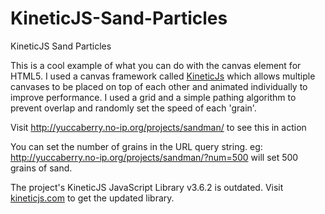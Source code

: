 KineticJS-Sand-Particles
========================

KineticJS Sand Particles

This is a cool example of what you can do with the canvas element for HTML5. I used a canvas framework called [KineticJs](http://kineticjs.com/) which allows multiple canvases to be placed on top of each other and animated individually to improve performance. I used a grid and a simple pathing algorithm to prevent overlap and randomly set the speed of each 'grain'.

Visit http://yuccaberry.no-ip.org/projects/sandman/ to see this in action

You can set the number of grains in the URL query string. 
eg: http://yuccaberry.no-ip.org/projects/sandman/?num=500 will set 500 grains of sand.

The project's KineticJS JavaScript Library v3.6.2 is outdated. Visit [kineticjs.com](http://kineticjs.com/) to get the updated library.
